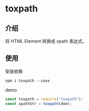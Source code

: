 # toxpath

## 介绍

将 HTML Element 转换成 xpath 表达式。

## 使用

安装依赖

```ssh
npm i toxpath --save
```

demo

```javascript
const toxpath = require("toxpath");
const xpathStr = toxpath(dom);
```
